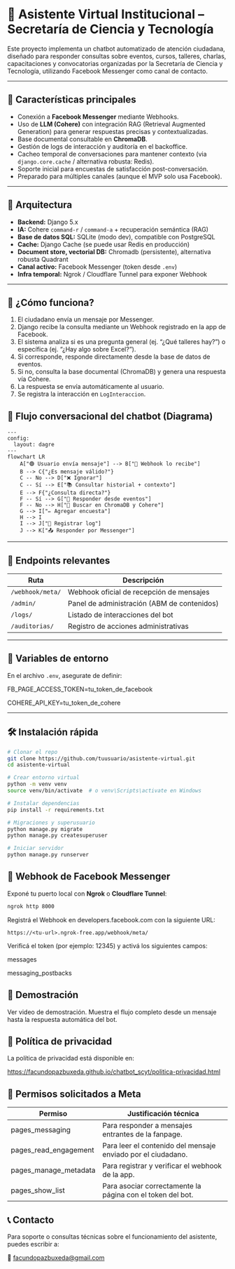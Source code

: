 # 🤖 Asistente Virtual Institucional – Secretaría de Ciencia y Tecnología

Este proyecto implementa un chatbot automatizado de atención ciudadana, diseñado para responder consultas sobre eventos, cursos, talleres, charlas, capacitaciones y convocatorias organizadas por la Secretaría de Ciencia y Tecnología, utilizando Facebook Messenger como canal de contacto.

---

## 📌 Características principales

- Conexión a **Facebook Messenger** mediante Webhooks.
- Uso de **LLM (Cohere)** con integración RAG (Retrieval Augmented Generation) para generar respuestas precisas y contextualizadas.
- Base documental consultable en **ChromaDB**.
- Gestión de logs de interacción y auditoría en el backoffice.
- Cacheo temporal de conversaciones para mantener contexto (via `django.core.cache` / alternativa robusta: Redis).
- Soporte inicial para encuestas de satisfacción post-conversación.
- Preparado para múltiples canales (aunque el MVP solo usa Facebook).

---

## 🚀 Arquitectura

- **Backend:** Django 5.x
- **IA:** Cohere `command-r` / `command-a` + recuperación semántica (RAG)
- **Base de datos SQL:** SQLite (modo dev), compatible con PostgreSQL
- **Cache:** Django Cache (se puede usar Redis en producción)
- **Document store, vectorial DB:** Chromadb (persistente), alternativa robusta Quadrant
- **Canal activo:** Facebook Messenger (token desde `.env`)
- **Infra temporal:** Ngrok / Cloudflare Tunnel para exponer Webhook

---

## 🧪 ¿Cómo funciona?

1. El ciudadano envía un mensaje por Messenger.
2. Django recibe la consulta mediante un Webhook registrado en la app de Facebook.
3. El sistema analiza si es una pregunta general (ej. “¿Qué talleres hay?”) o específica (ej. “¿Hay algo sobre Excel?”).
4. Si corresponde, responde directamente desde la base de datos de eventos.
5. Si no, consulta la base documental (ChromaDB) y genera una respuesta vía Cohere.
6. La respuesta se envía automáticamente al usuario.
7. Se registra la interacción en `LogInteraccion`.

## 🔄 Flujo conversacional del chatbot (Diagrama)

```mermaid
---
config:
  layout: dagre
---
flowchart LR
    A["🟢 Usuario envía mensaje"] --> B["📩 Webhook lo recibe"]
    B --> C{"¿Es mensaje válido?"}
    C -- No --> D["❌ Ignorar"]
    C -- Sí --> E["📚 Consultar historial + contexto"]
    E --> F{"¿Consulta directa?"}
    F -- Sí --> G["📌 Responder desde eventos"]
    F -- No --> H["🧠 Buscar en ChromaDB y Cohere"]
    G --> I["✏️ Agregar encuesta"]
    H --> I
    I --> J["📝 Registrar log"]
    J --> K["📤 Responder por Messenger"]
```
---

## 📄 Endpoints relevantes

| Ruta                       | Descripción                                  |
|----------------------------|----------------------------------------------|
| `/webhook/meta/`           | Webhook oficial de recepción de mensajes     |
| `/admin/`                  | Panel de administración (ABM de contenidos)  |
| `/logs/`                   | Listado de interacciones del bot            |
| `/auditorias/`             | Registro de acciones administrativas         |

---

## 🔐 Variables de entorno

En el archivo `.env`, asegurate de definir:

FB_PAGE_ACCESS_TOKEN=tu_token_de_facebook

COHERE_API_KEY=tu_token_de_cohere

---

## 🛠 Instalación rápida

```bash
# Clonar el repo
git clone https://github.com/tuusuario/asistente-virtual.git
cd asistente-virtual

# Crear entorno virtual
python -m venv venv
source venv/bin/activate  # o venv\Scripts\activate en Windows

# Instalar dependencias
pip install -r requirements.txt

# Migraciones y superusuario
python manage.py migrate
python manage.py createsuperuser

# Iniciar servidor
python manage.py runserver
```

## 🔗 Webhook de Facebook Messenger

Exponé tu puerto local con **Ngrok** o **Cloudflare Tunnel**:

```bash
ngrok http 8000
```
Registrá el Webhook en developers.facebook.com con la siguiente URL:
```
https://<tu-url>.ngrok-free.app/webhook/meta/
```

Verificá el token (por ejemplo: 12345) y activá los siguientes campos:

messages

messaging_postbacks

## 🎥 Demostración
Ver video de demostración.
Muestra el flujo completo desde un mensaje hasta la respuesta automática del bot.

## 📜 Política de privacidad
La política de privacidad está disponible en:

https://facundopazbuxeda.github.io/chatbot_scyt/politica-privacidad.html

## 🔐 Permisos solicitados a Meta

| Permiso                       | Justificación técnica                                  |
|----------------------------|----------------------------------------------|
| pages_messaging	| Para responder a mensajes entrantes de la fanpage. |
| pages_read_engagement	| Para leer el contenido del mensaje enviado por el ciudadano. |
| pages_manage_metadata	| Para registrar y verificar el webhook de la app. |
| pages_show_list	| Para asociar correctamente la página con el token del bot. | 

## 📞 Contacto
Para soporte o consultas técnicas sobre el funcionamiento del asistente, puedes escribir a:

📧 facundopazbuxeda@gmail.com